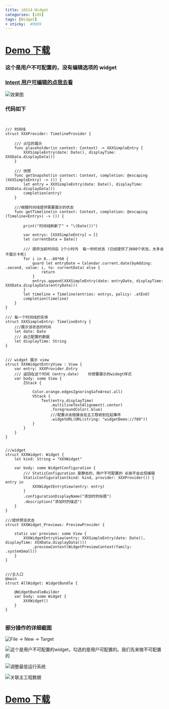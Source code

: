 ```yaml
---
title: iOS14 Widget
categories: [iOS]
tags: [Widget]
+ sticky:  #9999
---
```



# [Demo 下载](https://github.com/xxxIxxxx/WidgetDemo)

### 这个是用户不可配置的，没有编辑选项的 widget
### [Intent 用户可编辑的点我去看](https://www.jianshu.com/p/029c85bdf16b)

![效果图](https://upload-images.jianshu.io/upload_images/2331323-126d13797dd4e2de.jpeg?imageMogr2/auto-orient/strip%7CimageView2/2/w/1240)


### 代码如下
```


/// 时间线
struct XXXProvider: TimelineProvider {
    
    /// 占位的展示
    func placeholder(in context: Context) -> XXXSimpleEntry {
        XXXSimpleEntry(date: Date(), displayTime: XXXData.displayData())
    }
    
    /// 快照
    func getSnapshot(in context: Context, completion: @escaping (XXXSimpleEntry) -> ()) {
        let entry = XXXSimpleEntry(date: Date(), displayTime: XXXData.displayData())
        completion(entry)
    }

    ///根据时间线提供需要展示的状态
    func getTimeline(in context: Context, completion: @escaping (Timeline<Entry>) -> ()) {
        
        print("时间线刷新了" + "\(Date())")
        
        var entrys: [XXXSimpleEntry] = []
        let currentData = Date()
        
        /// 提供当前时间后 1个小时内  每一秒的状态 (已经提供了3600个状态，太多会不展示卡死)
        for i in 0...60*60 {
            guard let entryDate = Calendar.current.date(byAdding: .second, value: i, to: currentData) else {
                return
            }
            entrys.append(XXXSimpleEntry(date: entryDate, displayTime: XXXData.displayData(entryDate)))
        }
        let timeline = Timeline(entries: entrys, policy: .atEnd)
        completion(timeline)
    }
}

/// 每一个时间线的实体
struct XXXSimpleEntry: TimelineEntry {
    ///展示该状态的时间
    let date: Date
    /// 自己配置的数据
    let displayTime: String
}


/// widget 展示 view
struct XXXWidgetEntryView : View {
    var entry: XXXProvider.Entry
    /// 返回在这个时间 (entry.date)    你想要展示的widegt样式
    var body: some View {
        ZStack {
            
            Color.orange.edgesIgnoringSafeArea(.all)
            VStack {
                Text(entry.displayTime)
                    .multilineTextAlignment(.center)
                    .foregroundColor(.blue)
                    ///配置点击链接会在主工程收到拉起事件
                    .widgetURL(URL(string: "widgetDemo://789"))
            }
        }
    }
}


///widget
struct XXXWidget: Widget {
    let kind: String = "XXXWidget"

    var body: some WidgetConfiguration {
        /// StaticConfiguration 是静态的，用户不可配置的 长按不会出现编辑
        StaticConfiguration(kind: kind, provider: XXXProvider()) { entry in
            XXXWidgetEntryView(entry: entry)
        }
        .configurationDisplayName("添加时的标题")
        .description("添加时的描述")
    }
}

///提供预览状态
struct XXXWidget_Previews: PreviewProvider {
    
    static var previews: some View {
        XXXWidgetEntryView(entry: XXXSimpleEntry(date: Date(), displayTime: XXXData.displayData()))
            .previewContext(WidgetPreviewContext(family: .systemSmall))
    }
}


///主入口
@main
struct AllWidget: WidgetBundle {
    
    @WidgetBundleBuilder
    var body: some Widget {
        XXXWidget()
    }
}


```


### 部分操作的详细截图

![File -> New -> Target](https://upload-images.jianshu.io/upload_images/2331323-d4e70bcacfcacc7d.png?imageMogr2/auto-orient/strip%7CimageView2/2/w/1240)

![这个是用户不可配置的widget，勾选的是用户可配置的。我们先来做不可配置的](https://upload-images.jianshu.io/upload_images/2331323-b19a4ce4f064179c.png?imageMogr2/auto-orient/strip%7CimageView2/2/w/1240)

![调整最低运行系统](https://upload-images.jianshu.io/upload_images/2331323-786376718471b3c5.png?imageMogr2/auto-orient/strip%7CimageView2/2/w/1240)


![关联主工程数据](https://upload-images.jianshu.io/upload_images/2331323-5fcaf3ede4232577.png?imageMogr2/auto-orient/strip%7CimageView2/2/w/1240)


# [Demo 下载](https://github.com/xxxIxxxx/WidgetDemo)
